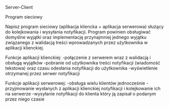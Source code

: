 Server-Client

Program sieciowy

Napisz program sieciowy (aplikacja kliencka + aplikacja serwerowa) służący do kolejkowania i wysyłania notyfikacji. Program powinien obsługiwać domyślne wyjątki oraz implementację przynajmniej jednego wyjątku związanego z walidacją treści wprowadzanych przez użytkownika w aplikacji klienckiej.

Funkcje aplikacji klienckiej:
   -połączenie z serwerem wraz z walidacją i obsługą wyjątków
   -pobranie od użytkownika treści notyfikacji (wiadomość tekstowa) oraz czasu odesłania notyfikacji do użytkownika
   -wyświetlenie otrzymanej przez serwer notyfikacji
  
Funkcje aplikacji serwerowej:
   -obsługa wielu klientów jednocześnie
   -przyjmowanie wysłanych z aplikacji klienckiej notyfikacji i kolejkowanie ich na serwerze
   -wysyłanie notyfikacji do klienta który ją zapisał o podanym przez niego czasie
   
